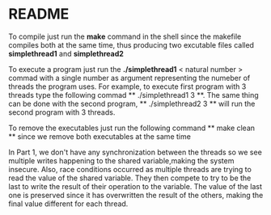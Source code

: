 # README

To compile just run the **make** command in the shell since the makefile compiles both at the same time, thus producing two excutable files called **simplethread1** and **simplethread2**  

To execute a program just run the **./simplethread1** < natural number > commad with a single number as argument representing the numeber of threads the program uses. For example, to execute first program with 3 threads type the following commad ** ./simplethread1 3 **. The same thing can be done with the second program, ** ./simplethread2 3 ** will run the second program with 3 threads.

To remove the executables just run the following command ** make clean ** since we remove both executables at the same time

In Part 1, we don't have any synchronization between the threads so we see multiple writes happening to the shared variable,making the system insecure. Also, race conditions occurred as multiple threads are trying to read the value of the shared variable. They then compete to try to be the last to write the result of their operation to the variable. The value of the last one is preserved since it has overwritten the result of the others, making the final value different for each thread.